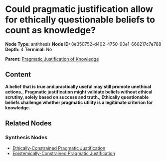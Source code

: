 # Could pragmatic justification allow for ethically questionable beliefs to count as knowledge?

**Node Type:** antithesis
**Node ID:** 8e350752-d402-4750-90e1-660217c7e788
**Depth:** 4
**Terminal:** No

**Parent:** [Pragmatic Justification of Knowledge](pragmatic-justification-of-knowledge-synthesis-b88c9106-648f-4ac2-ad23-0f0262ac2ee6.md)

## Content

**A belief that is true and practically useful may still promote unethical actions.**, **Pragmatic justification might validate beliefs without ethical scrutiny, solely based on success and truth.**, **Ethically questionable beliefs challenge whether pragmatic utility is a legitimate criterion for knowledge.**

## Related Nodes

### Synthesis Nodes

- [Ethically-Constrained Pragmatic Justification](ethically-constrained-pragmatic-justification-synthesis-2fad9c78-1deb-4f5b-91eb-f04b661ba5d8.md)
- [Epistemically-Constrained Pragmatic Justification](epistemically-constrained-pragmatic-justification-synthesis-48c52e11-b56b-455d-afe6-886a93572550.md)
